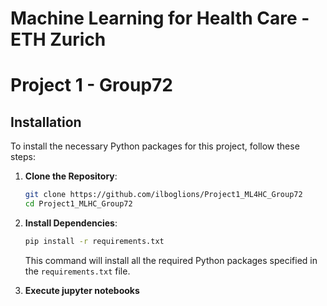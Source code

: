 # Machine Learning for Health Care - ETH Zurich 
# Project 1 - Group72

## Installation

To install the necessary Python packages for this project, follow these steps:

1. **Clone the Repository**: 

   ```bash
   git clone https://github.com/ilboglions/Project1_ML4HC_Group72
   cd Project1_MLHC_Group72
   ```

2. **Install Dependencies**:

   ```bash
   pip install -r requirements.txt
   ```

   This command will install all the required Python packages specified in the `requirements.txt` file.

3. **Execute jupyter notebooks**
